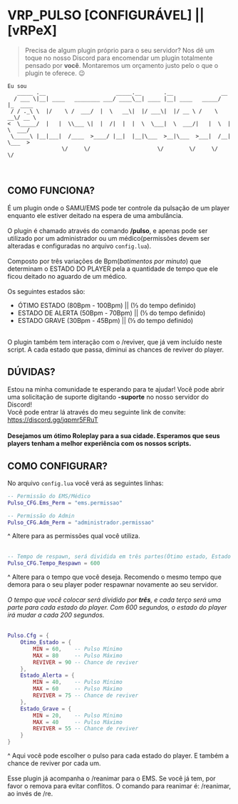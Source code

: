 # VRP_PULSO [**CONFIGURÁVEL**] || [**vRPeX**]

> Precisa de algum plugin próprio para o seu servidor? Nos dê um toque no nosso Discord para encomendar um plugin totalmente pensado por **você**. Montaremos um orçamento justo pelo o que o plugin te oferece. 😉

```
Eu sou
   _____ .__                      _____.__       .__               __          
  / ___ \|__| ____   ________ ___/ ____\__| ____ |__| ____   _____/  |_  ____  
 / / ._\ \  |/    \ /  ___/  |  \   __\|  |/ ___\|  |/ __ \ /    \   __\/ __ \ 
<  \_____/  |   |  \\___ \|  |  /|  |  |  \  \___|  \  ___/|   |  \  | \  ___/ 
 \_____\ |__|___|  /____  >____/ |__|  |__|\___  >__|\___  >___|  /__|  \___  >
                 \/     \/                     \/        \/     \/          \/ 
```

<br>

## COMO FUNCIONA?
É um plugin onde o SAMU/EMS pode ter controle da pulsação de um player enquanto ele estiver deitado na espera de uma ambulância.
<br>
<br>
O plugin é chamado através do comando **/pulso**, e apenas pode ser utilizado por um administrador ou um médico(permissões devem ser alteradas e configuradas no arquivo `config.lua`).
<br>
<br>
Composto por três variações de Bpm(*batimentos por minuto*) que determinam o ESTADO DO PLAYER pela a quantidade de tempo que ele ficou deitado no aguardo de um médico.
<br>
<br>
Os seguintes estados são:
- ÓTIMO ESTADO (80Bpm - 100Bpm) || (⅓ do tempo definido)
- ESTADO DE ALERTA (50Bpm - 70Bpm) || (⅓ do tempo definido)
- ESTADO GRAVE (30Bpm - 45Bpm) || (⅓ do tempo definido)
<br>
O plugin também tem interação com o /reviver, que já vem incluído neste script. A cada estado que passa, diminui as chances de reviver do player.
<br>

## DÚVIDAS?
Estou na minha comunidade te esperando para te ajudar!
Você pode abrir uma solicitação de suporte digitando **-suporte** no nosso servidor do Discord!
<br>
Você pode entrar lá através do meu seguinte link de convite: https://discord.gg/jqpmr5FRuT

#### Desejamos um ótimo Roleplay para a sua cidade. Esperamos que seus players tenham a melhor experiência com os nossos scripts.

## COMO CONFIGURAR?
No arquivo `config.lua` você verá as seguintes linhas:
```lua
-- Permissão do EMS/Médico
Pulso_CFG.Ems_Perm = "ems.permissao"
```
```lua
-- Permissão do Admin
Pulso_CFG.Adm_Perm = "administrador.permissao"
```
^ Altere para as permissões qual você utiliza.
<br>
<br>
```lua
-- Tempo de respawn, será dividida em três partes(Ótimo estado, Estado de Alerta e Estado Grave)
Pulso_CFG.Tempo_Respawn = 600 
```
^ Altere para o tempo que você deseja. Recomendo o mesmo tempo que demora para o seu player poder respawnar novamente ao seu servidor.
<br>
<br>
*O tempo que você colocar será dividido por **três**, e cada terço será uma parte para cada estado do player.
Com 600 segundos, o estado do player irá mudar a cada 200 segundos.*
<br>
<br>
```lua
Pulso.Cfg = {
	Otimo_Estado = {
		MIN = 60,    -- Pulso Mínimo
		MAX = 80     -- Pulso Máximo
		REVIVER = 90 -- Chance de reviver
	},
	Estado_Alerta = {
		MIN = 40,    -- Pulso Mínimo
		MAX = 60     -- Pulso Máximo
		REVIVER = 75 -- Chance de reviver
	},
	Estado_Grave = {
		MIN = 20,    -- Pulso Mínimo
		MAX = 40     -- Pulso Máximo
		REVIVER = 55 -- Chance de reviver
	}
}
```
^ Aqui você pode escolher o pulso para cada estado do player. E também a chance de reviver por cada um.
<br>
<br>
Esse plugin já acompanha o /reanimar para o EMS. Se você já tem, por favor o remova para evitar conflitos.
O comando para reanimar é: /reanimar, ao invés de /re.
<br>
<br>